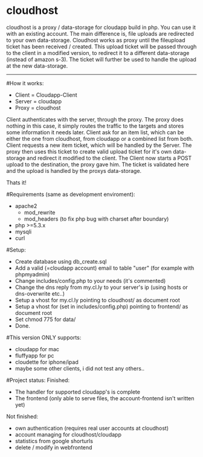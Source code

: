 # cloudhost

cloudhost is a proxy / data-storage for cloudapp build in php. You can use it with an existing account. The main difference is, file uploads are redirected to your own data-storage.
Cloudhost works as proxy until the fileupload ticket has been received / created. This upload ticket will be passed through to the client in a modified version, to redirect it to a different data-storage (instead of amazon s-3). The ticket will further be used to handle the upload at the new data-storage.

----------

#How it works: 
  - Client = Cloudapp-Client 
  - Server = cloudapp 
  - Proxy = cloudhost

Client authenticates with the server, through the proxy. The proxy does nothing in this case, it simply routes the traffic to the targets and stores some information it needs later.
Client ask for an item list, which can be either the one from cloudhost, from cloudapp or a combined list from both.
Client requests a new item ticket, which will be handled by the Server. The proxy then uses this ticket to create valid upload ticket for it's own data-storage and redirect it modified to the client.
The Client now starts a POST upload to the destination, the proxy gave him. The ticket is validated here and the upload is handled by the proxys data-storage.

Thats it!

#Requirements (same as development enviroment):

- apache2
  - mod_rewrite
  - mod_headers (to fix php bug with charset after boundary) 
- php >=5.3.x
- mysqli
- curl

#Setup:
- Create database using db_create.sql
- Add a valid (=cloudapp account) email to table "user" (for example with phpmyadmin)
- Change includes/config.php to your needs (it's commented)
- Change the dns reply from my.cl.ly to your server's ip (using hosts or dns-overwrite etc..)
- Setup a vhost for my.cl.ly pointing to cloudhost/ as document root
- Setup a vhost for <fontend vhost> (set in includes/config.php) pointing to frontend/ as document root
- Set chmod 775 for data/
- Done.

#This version ONLY supports:
- cloudapp for mac
- fluffyapp for pc
- cloudette for iphone/ipad
- maybe some other clients, i did not test any others..

#Project status:
Finished:
  - The handler for supported cloudapp's is complete
  - The frontend (only able to serve files, the account-frontend isn't written yet)
  

Not finished: 
  - own authentication (requires real user accounts at cloudhost)  
  - account managing for cloudhost/cloudapp
  - statistics from google shorturls  
  - delete / modify in webfrontend
  




